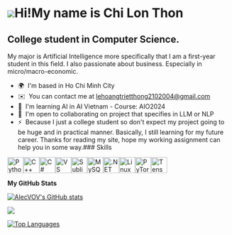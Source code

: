 ![](https://user-images.githubusercontent.com/18350557/176309783-0785949b-9127-417c-8b55-ab5a4333674e.gif)Hi!My name is Chi Lon Thon
====================================================================================================================================

College student in Computer Science.
------------------------------------

My major is Artificial Intelligence more specifically that I am a first-year student in this field. I also passionate about business. Especially in micro/macro-economic.

*   🌍  I'm based in Ho Chi Minh City
*   ✉️  You can contact me at [lehoangtrietthong2102004@gmail.com](mailto:lehoangtrietthong2102004@gmail.com)
*   🧠  I'm learning AI in AI Vietnam - Course: AIO2024
*   🤝  I'm open to collaborating on project that specifies in LLM or NLP
*   ⚡  Because I just a college student so don't expect my project going to be huge and in practical manner. Basically, I still learning for my future career. Thanks for reading my site, hope my working assignment can help you in some way.### Skills 
<p align="left">
<a href="https://www.python.org/" target="_blank" rel="noreferrer"><img src="https://raw.githubusercontent.com/danielcranney/readme-generator/main/public/icons/skills/python-colored.svg" width="36" height="36" alt="Python" /></a><a href="https://docs.microsoft.com/en-us/cpp/?view=msvc-170" target="_blank" rel="noreferrer"><img src="https://raw.githubusercontent.com/danielcranney/readme-generator/main/public/icons/skills/cplusplus-colored.svg" width="36" height="36" alt="C++" /></a><a href="https://docs.microsoft.com/en-us/dotnet/csharp/" target="_blank" rel="noreferrer"><img src="https://raw.githubusercontent.com/danielcranney/readme-generator/main/public/icons/skills/csharp-colored.svg" width="36" height="36" alt="C#" /></a><a href="https://code.visualstudio.com/" target="_blank" rel="noreferrer"><img src="https://raw.githubusercontent.com/danielcranney/readme-generator/main/public/icons/skills/visualstudiocode.svg" width="36" height="36" alt="VS Code" /></a><a href="https://www.sublimetext.com/index2" target="_blank" rel="noreferrer"><img src="https://raw.githubusercontent.com/danielcranney/readme-generator/main/public/icons/skills/sublimetext.svg" width="36" height="36" alt="Sublime Text" /></a><a href="https://www.mysql.com/" target="_blank" rel="noreferrer"><img src="https://raw.githubusercontent.com/danielcranney/readme-generator/main/public/icons/skills/mysql-colored.svg" width="36" height="36" alt="MySQL" /></a><a href="https://dotnet.microsoft.com/en-us/" target="_blank" rel="noreferrer"><img src="https://raw.githubusercontent.com/danielcranney/readme-generator/main/public/icons/skills/dot-net-colored.svg" width="36" height="36" alt=".NET" /></a><a href="https://www.linux.org" target="_blank" rel="noreferrer"><img src="https://raw.githubusercontent.com/danielcranney/readme-generator/main/public/icons/skills/linux-colored.svg" width="36" height="36" alt="Linux" /></a><a href="https://pytorch.org/" target="_blank" rel="noreferrer"><img src="https://raw.githubusercontent.com/danielcranney/readme-generator/main/public/icons/skills/pytorch-colored.svg" width="36" height="36" alt="PyTorch" /></a><a href="https://www.tensorflow.org/" target="_blank" rel="noreferrer"><img src="https://raw.githubusercontent.com/danielcranney/readme-generator/main/public/icons/skills/tensorflow-colored.svg" width="36" height="36" alt="TensorFlow" /></a>
                    </p>
                    
<b>My GitHub Stats</b>

<a href="http://www.github.com/AlecVOV"><img src="https://github-readme-stats.vercel.app/api?username=AlecVOV&show_icons=true&hide=&count_private=true&title_color=ef4444&text_color=000000&icon_color=3382ed&bg_color=ffffff&hide_border=true&show_icons=true" alt="AlecVOV's GitHub stats" /></a>

<a href="http://www.github.com/AlecVOV"><img src="https://github-readme-streak-stats.herokuapp.com/?user=AlecVOV&stroke=000000&background=ffffff&ring=ef4444&fire=ef4444&currStreakNum=000000&currStreakLabel=ef4444&sideNums=000000&sideLabels=000000&dates=000000&hide_border=true" /></a>

<a href="https://github.com/AlecVOV" align="left"><img src="https://github-readme-stats.vercel.app/api/top-langs/?username=AlecVOV&langs_count=10&title_color=ef4444&text_color=000000&icon_color=3382ed&bg_color=ffffff&hide_border=true&locale=en&custom_title=Top%20%Languages" alt="Top Languages" /></a>
